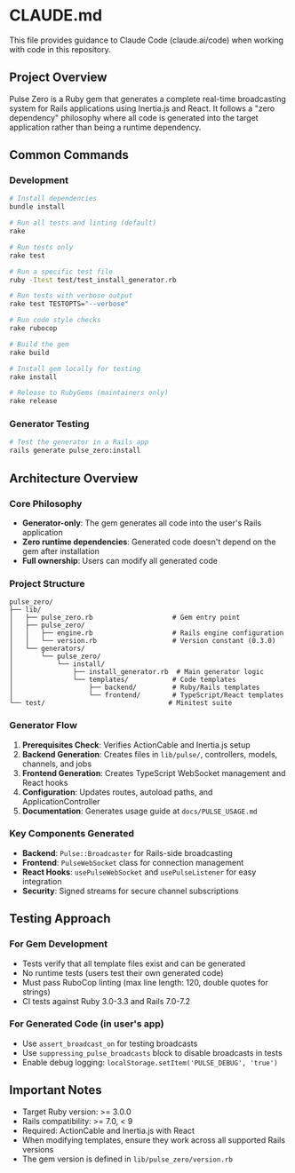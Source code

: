 # CLAUDE.md

This file provides guidance to Claude Code (claude.ai/code) when working with code in this repository.

## Project Overview

Pulse Zero is a Ruby gem that generates a complete real-time broadcasting system for Rails applications using Inertia.js and React. It follows a "zero dependency" philosophy where all code is generated into the target application rather than being a runtime dependency.

## Common Commands

### Development
```bash
# Install dependencies
bundle install

# Run all tests and linting (default)
rake

# Run tests only
rake test

# Run a specific test file
ruby -Itest test/test_install_generator.rb

# Run tests with verbose output
rake test TESTOPTS="--verbose"

# Run code style checks
rake rubocop

# Build the gem
rake build

# Install gem locally for testing
rake install

# Release to RubyGems (maintainers only)
rake release
```

### Generator Testing
```bash
# Test the generator in a Rails app
rails generate pulse_zero:install
```

## Architecture Overview

### Core Philosophy
- **Generator-only**: The gem generates all code into the user's Rails application
- **Zero runtime dependencies**: Generated code doesn't depend on the gem after installation
- **Full ownership**: Users can modify all generated code

### Project Structure
```
pulse_zero/
├── lib/
│   ├── pulse_zero.rb                    # Gem entry point
│   ├── pulse_zero/
│   │   ├── engine.rb                    # Rails engine configuration
│   │   └── version.rb                   # Version constant (0.3.0)
│   └── generators/
│       └── pulse_zero/
│           └── install/
│               ├── install_generator.rb  # Main generator logic
│               └── templates/           # Code templates
│                   ├── backend/         # Ruby/Rails templates
│                   └── frontend/        # TypeScript/React templates
└── test/                               # Minitest suite
```

### Generator Flow
1. **Prerequisites Check**: Verifies ActionCable and Inertia.js setup
2. **Backend Generation**: Creates files in `lib/pulse/`, controllers, models, channels, and jobs
3. **Frontend Generation**: Creates TypeScript WebSocket management and React hooks
4. **Configuration**: Updates routes, autoload paths, and ApplicationController
5. **Documentation**: Generates usage guide at `docs/PULSE_USAGE.md`

### Key Components Generated
- **Backend**: `Pulse::Broadcaster` for Rails-side broadcasting
- **Frontend**: `PulseWebSocket` class for connection management
- **React Hooks**: `usePulseWebSocket` and `usePulseListener` for easy integration
- **Security**: Signed streams for secure channel subscriptions

## Testing Approach

### For Gem Development
- Tests verify that all template files exist and can be generated
- No runtime tests (users test their own generated code)
- Must pass RuboCop linting (max line length: 120, double quotes for strings)
- CI tests against Ruby 3.0-3.3 and Rails 7.0-7.2

### For Generated Code (in user's app)
- Use `assert_broadcast_on` for testing broadcasts
- Use `suppressing_pulse_broadcasts` block to disable broadcasts in tests
- Enable debug logging: `localStorage.setItem('PULSE_DEBUG', 'true')`

## Important Notes
- Target Ruby version: >= 3.0.0
- Rails compatibility: >= 7.0, < 9
- Required: ActionCable and Inertia.js with React
- When modifying templates, ensure they work across all supported Rails versions
- The gem version is defined in `lib/pulse_zero/version.rb`